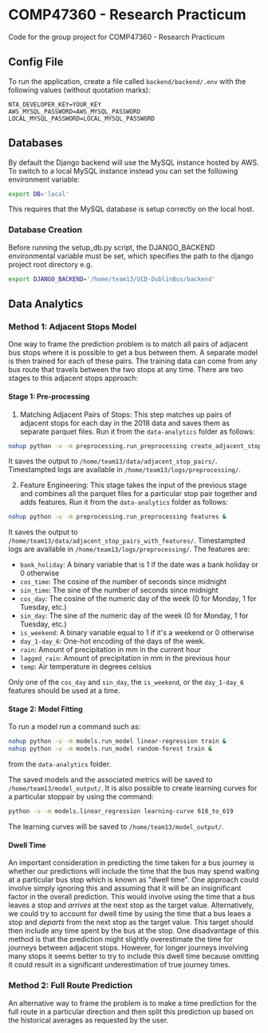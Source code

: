 # COMP47360 - Research Practicum
Code for the group project for COMP47360 - Research Practicum

## Config File
To run the application, create a file called `backend/backend/.env` with the following values (without quotation marks):
```
NTA_DEVELOPER_KEY=YOUR_KEY
AWS_MYSQL_PASSWORD=AWS_MYSQL_PASSWORD
LOCAL_MYSQL_PASSWORD=LOCAL_MYSQL_PASSWORD
```

## Databases
By default the Django backend will use the MySQL instance hosted by AWS. To switch to a local MySQL instance instead you can set the following environment variable:
```bash
export DB='local'
```
This requires that the MySQL database is setup correctly on the local host.

### Database Creation
Before running the setup_db.py script, the DJANGO_BACKEND environmental variable must be set, which specifies the path to the django project root directory e.g.
```bash
export DJANGO_BACKEND='/home/team13/UCD-DublinBus/backend'
```

## Data Analytics

### Method 1: Adjacent Stops Model
One way to frame the prediction problem is to match all pairs of adjacent bus stops where it is possible to get a bus between them.
A separate model is then trained for each of these pairs. The training data can come from any bus route that travels between the two stops at any time. There are two stages to this adjacent stops approach:

#### Stage 1: Pre-processing
1. Matching Adjacent Pairs of Stops: This step matches up pairs of adjacent stops
for each day in the 2018 data and saves them as separate parquet files. Run it from the ``data-analytics``
folder as follows:

```bash
nohup python -u -m preprocessing.run_preprocessing create_adjacent_stop_pairs &
```

It saves the output to ``/home/team13/data/adjacent_stop_pairs/``. Timestampted logs are available in
``/home/team13/logs/preprocessing/``.

2. Feature Engineering: This stage takes the input of the previous stage and combines all the
parquet files for a particular stop pair together and adds features. Run it from the ``data-analytics`` folder
as follows:

```bash
nohup python -u -m preprocessing.run_preprocessing features &
```

It saves the output to ``/home/team13/data/adjacent_stop_pairs_with_features/``. Timestampted logs are available in
``/home/team13/logs/preprocessing/``. The features are:
* ``bank_holiday``: A binary variable that is 1 if the date was a bank holiday or 0 otherwise
* ``cos_time``: The cosine of the number of seconds since midnight
* ``sin_time``: The sine of the number of seconds since midnight
* ``cos_day``: The cosine of the numeric day of the week (0 for Monday, 1 for Tuesday, etc.)
* ``sin_day``: The sine of the numeric day of the week (0 for Monday, 1 for Tuesday, etc.)
* ``is_weekend``: A binary variable equal to 1 if it's a weekend or 0 otherwise
* ``day_1-day_6``: One-hot encoding of the days of the week.
* ``rain``: Amount of precipitation in mm in the current hour
* ``lagged_rain``: Amount of precipitation in mm in the previous hour
* ``temp``: Air temperature in degrees celsius

Only one of the ``cos_day`` and ``sin_day``, the ``is_weekend``, or the ``day_1-day_6`` features should be used at a time.

#### Stage 2: Model Fitting
To run a model run a command such as:
```bash
nohup python -u -m models.run_model linear-regression train &
nohup python -u -m models.run_model random-forest train &
```

from the ``data-analytics`` folder. 

The saved models and the associated metrics will be saved to ``/home/team13/model_output/``. It is also possible to create learning curves for a particular stoppair by using the command:
```bash
python -u -m models.linear_regression learning-curve 618_to_619
```

The learning curves will be saved to ``/home/team13/model_output/``.

#### Dwell Time
An important consideration in predicting the time taken for a bus journey is whether our predictions will include the time that the bus may spend waiting at a particular bus stop which is known as "dwell time". One approach could involve simply ignoring this and assuming that it will be an insignificant factor in the overall prediction. This would involve using the time that a bus leaves a stop and _arrives_ at the next stop as the target value. Alternatively, we could try to account for dwell time by using the time that a bus leaes a stop and _departs_ from the next stop as the target value. This target should then include any time spent by the bus at the stop. One disadvantage of this method is that the prediction might slightly overestimate the time for journeys between adjacent stops. However, for longer journeys involving many stops it seems better to try to include this dwell time because omitting it could result in a significant underestimation of true journey times.

### Method 2: Full Route Prediction
An alternative way to frame the problem is to make a time prediction for the full route in a particular direction and then split this
prediction up based on the historical averages as requested by the user.